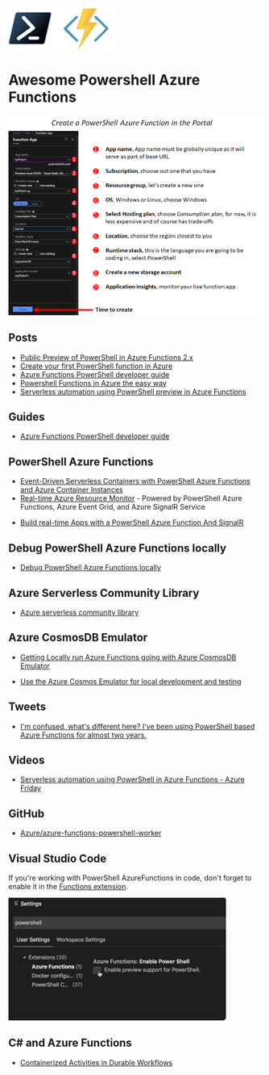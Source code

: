 ![](/images/PSCoreLogo.png)
![](/images/AzureFunctionLogo.png)

# Awesome Powershell Azure Functions

![](/images/CreatePSAzFnInPortal.png)

##  Posts

- [Public Preview of PowerShell in Azure Functions 2.x](https://devblogs.microsoft.com/powershell/public-preview-of-powershell-in-azure-functions-2-x/)
- [Create your first PowerShell function in Azure](https://docs.microsoft.com/en-us/azure/azure-functions/functions-create-first-function-powershell?ocid=AID754288&wt.mc_id=CFID0454)
- [Azure Functions PowerShell developer guide](https://docs.microsoft.com/en-us/azure/azure-functions/functions-reference-powershell)
- [Powershell Functions in Azure the easy way](https://agazoth.github.io/blogpost/2019/04/29/Powershell-Functions-In-Azure-The-Easy-Way.html)
- [Serverless automation using PowerShell preview in Azure Functions](https://azure.microsoft.com/en-us/blog/serverless-automation-using-powershell-preview-in-azure-functions/)

## Guides

- [Azure Functions PowerShell developer guide](https://docs.microsoft.com/en-us/azure/azure-functions/functions-reference-powershell)

## PowerShell Azure Functions

- [Event-Driven Serverless Containers with PowerShell Azure Functions and Azure Container Instances](https://dev.to/azure/event-driven-serverless-containers-with-powershell-azure-functions-and-azure-container-instances-e9b
)
- [Real-time Azure Resource Monitor](https://github.com/anthonychu/functions-resource-monitor) - Powered by PowerShell Azure Functions, Azure Event Grid, and Azure SignalR Service
<!-- ![](https://raw.githubusercontent.com/anthonychu/functions-resource-monitor/master/powershell-func-resource-monitor.gif) -->
- [Build real-time Apps with a PowerShell Azure Function And SignalR](https://dfinke.github.io/powershell,%20azure%20functions,%20signalr/2019/05/12/Build-real-time-Apps-with-a-PowerShell-Azure-Function-And-SignalR.html)

## Debug PowerShell Azure Functions locally

- [Debug PowerShell Azure Functions locally](https://docs.microsoft.com/en-us/azure/azure-functions/functions-debug-powershell-local)

## Azure Serverless Community Library

- [Azure serverless community library](https://www.serverlesslibrary.net/?language=PowerShell)

## Azure CosmosDB Emulator

- [Getting Locally run Azure Functions going with Azure CosmosDB Emulator](http://www.tobiaswright.com/2017/10/19/Getting-Locally-run-Azure-Functions-going-with-Azure-CosmosDB-Emulator/)

- [Use the Azure Cosmos Emulator for local development and testing](https://docs.microsoft.com/en-us/azure/cosmos-db/local-emulator)

## Tweets

- [I'm confused, what's different here? I've been using PowerShell based Azure Functions for almost two years.](https://twitter.com/nthonyChu/status/1122543092534349824?ref_src=twsrc%5Etfw%7Ctwcamp%5Etweetembed%7Ctwterm%5E1122543092534349824&ref_url=https%3A%2F%2Fdevclass.com%2F2019%2F04%2F29%2Fpowershell-fans-swoon-as-microsoft-previews-azure-functions-support%2F)

## Videos

- [Serverless automation using PowerShell in Azure Functions - Azure Friday](https://www.youtube.com/watch?v=biTE9PgdOAs&feature=youtu.be&fbclid=IwAR0ES1S8vI8G5alUdjlGQDoR8BYz1G1uQeSaTGrb4dLzJPpPbWerZDcLafM)

## GitHub

- [Azure/azure-functions-powershell-worker](https://github.com/Azure/azure-functions-powershell-worker)

## Visual Studio Code

If you're working with PowerShell AzureFunctions in code, don't forget to enable it in the [Functions extension](https://docs.microsoft.com/en-us/azure/azure-functions/functions-create-first-function-powershell).

![](/images/PowerShellAzureFunctionsVSC.png)


## C# and Azure Functions

- [Containerized Activities in Durable Workflows](https://markheath.net/post/serverless-containers-durable-workflows-4)